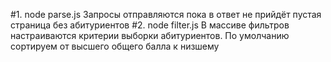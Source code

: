 #1. node parse.js
Запросы отправляются пока в ответ не прийдёт пустая страница без абитуриентов
#2. node filter.js
В массиве фильтров настраиваются критерии выборки абитуриентов. По умолчанию сортируем от высшего общего балла к низшему
